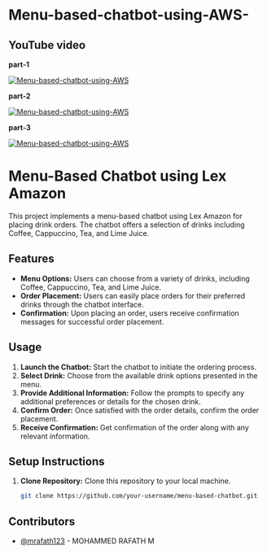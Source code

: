 # Menu-based-chatbot-using-AWS-

## YouTube video

**part-1**

[![Menu-based-chatbot-using-AWS](https://img.youtube.com/vi/PKe3Sb4zUHE/0.jpg)](https://www.youtube.com/watch?v=PKe3Sb4zUHE)


**part-2**

[![Menu-based-chatbot-using-AWS](https://img.youtube.com/vi/YOUTUBE_VIDEO_ID_HERE/0.jpg)](https://www.youtube.com/watch?v=YOUTUBE_VIDEO_ID_HERE)

**part-3**

[![Menu-based-chatbot-using-AWS](https://img.youtube.com/vi/YOUTUBE_VIDEO_ID_HERE/0.jpg)](https://www.youtube.com/watch?v=YOUTUBE_VIDEO_ID_HERE)







# Menu-Based Chatbot using Lex Amazon

This project implements a menu-based chatbot using Lex Amazon for placing drink orders. The chatbot offers a selection of drinks including Coffee, Cappuccino, Tea, and Lime Juice.

## Features

- **Menu Options:** Users can choose from a variety of drinks, including Coffee, Cappuccino, Tea, and Lime Juice.
- **Order Placement:** Users can easily place orders for their preferred drinks through the chatbot interface.
- **Confirmation:** Upon placing an order, users receive confirmation messages for successful order placement.

## Usage

1. **Launch the Chatbot:** Start the chatbot to initiate the ordering process.
2. **Select Drink:** Choose from the available drink options presented in the menu.
3. **Provide Additional Information:** Follow the prompts to specify any additional preferences or details for the chosen drink.
4. **Confirm Order:** Once satisfied with the order details, confirm the order placement.
5. **Receive Confirmation:** Get confirmation of the order along with any relevant information.

## Setup Instructions

1. **Clone Repository:** Clone this repository to your local machine.
   ```bash
   git clone https://github.com/your-username/menu-based-chatbot.git

## Contributors

- [@mrafath123](https://github.com/mrafath123) - MOHAMMED RAFATH M 
